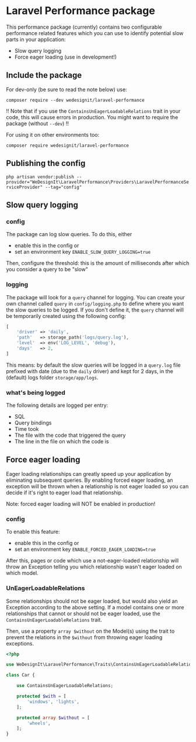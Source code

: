 # Laravel Performance package

This performance package (currently) contains two configurable performance related features which you can use to identify potential slow parts in your application:
- Slow query logging
- Force eager loading (use in development!)


## Include the package

For dev-only (be sure to read the note below) use:

`composer require --dev wedesignit/laravel-performance`

!! Note that if you use the `ContainsUnEagerLoadableRelations` trait in your code, this will cause errors in 
production. You might want to require the package (without `--dev`) !!

For using it on other environments too:

`composer require wedesignit/laravel-performance`


## Publishing the config

`php artisan vendor:publish --provider="WeDesignIt\LaravelPerformance\Providers\LaravelPerformanceServiceProvider" --tag="config"`


## Slow query logging

### config

The package can log slow queries. To do this, either 
- enable this in the config or 
- set an environment key `ENABLE_SLOW_QUERY_LOGGING=true`

Then, configure the threshold: this is the amount of milliseconds after which you 
consider a query to be "slow"

### logging

The package will look for a `query` channel for logging. You can create your own channel called `query` in `config/logging.php` to define where you want the slow queries to be logged.
If you don't define it, the `query` channel will be temporarily created using the following config:

```php
[
    'driver' => 'daily',
    'path'   => storage_path('logs/query.log'),
    'level'  => env('LOG_LEVEL', 'debug'),
    'days'   => 2,
]
```

This means: by default the slow queries will be logged in a `query.log` file prefixed with date (due to the `daily` driver) and kept for 2 days, in the (default) logs folder `storage/app/logs`.

### what's being logged

The following details are logged per entry:
- SQL
- Query bindings
- Time took
- The file with the code that triggered the query
- The line in the file on which the code is


## Force eager loading

Eager loading relationships can greatly speed up your application by eliminating subsequent queries. By enabling forced eager loading, an exception will be thrown when a relationship is not eager loaded so you can decide if it's right to eager load that relationship.

Note: forced eager loading will NOT be enabled in production!

### config

To enable this feature:
- enable this in the config or
- set an environment key `ENABLE_FORCED_EAGER_LOADING=true`

After this, pages or code which use a not-eager-loaded relationship will throw an Exception telling you which relationship wasn't eager loaded on which model.

### UnEagerLoadableRelations

Some relationships should not be eager loaded, but would also yield an Exception according to the above setting.
If a model contains one or more relationships that cannot or should not be eager loaded, use the `ContainsUnEagerLoadableRelations` trait.

Then, use a property `array $without` on the Model(s) using the trait to prevent the relations in the `$without` from throwing eager loading exceptions.

```php
<?php

use WeDesignIt\LaravelPerformance\Traits\ContainsUnEagerLoadableRelations;

class Car {

    use ContainsUnEagerLoadableRelations;

    protected $with = [
        'windows', 'lights',
    ];

    protected array $without = [
        'wheels',
    ];
}
```
